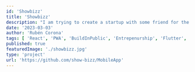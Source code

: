 ```yaml
---
id: 'Showbizz'
title: 'Showbizz'
description: "I am trying to create a startup with some friend for the entertainmeint business"
date: '2023-03-03'
author: 'Rubén Corona'
tags: [ 'React', 'PWA', 'BuildInPublic', 'Entrepenurship', 'Flutter', 'Android Studio', 'Swift', 'GCP']
published: true
featuredImage: './showbizz.jpg'
type: 'project'
url: 'https://github.com/show-bizz/MobileApp'
---
```

